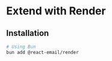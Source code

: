 # Extend with Render

## Installation

```sh
# Using Bun
bun add @react-email/render
```

<!-- ### Configuration

```ts
import { render } from '@react-email/render'

const emailHtml = render(
  VerificationEmail({
    verificationLink: `${config.frontendUrl}/auth/verify-email/${verificationToken}`,
    i18n,
  })
)

sendEmail(email, 'Verify email for Acme', emailHtml)
``` -->
